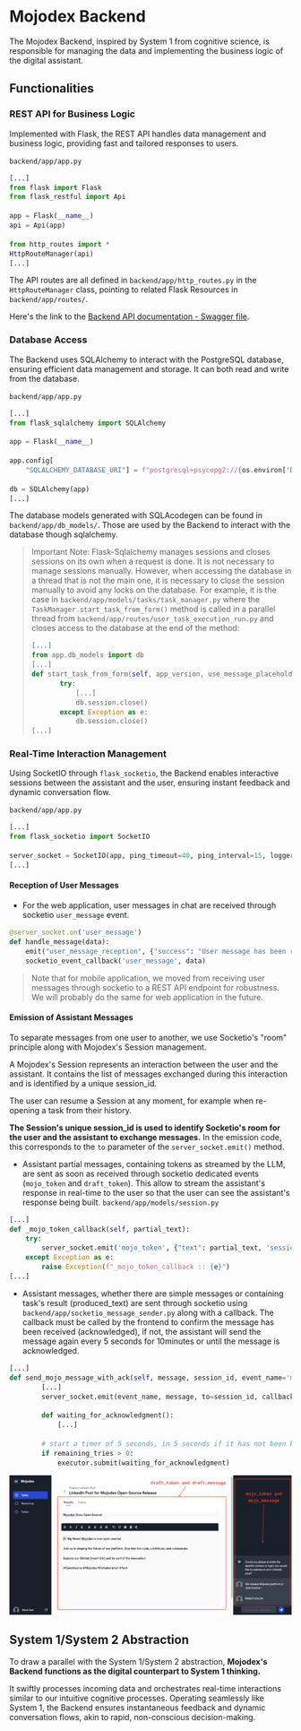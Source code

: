 # Mojodex Backend

The Mojodex Backend, inspired by System 1 from cognitive science, is responsible for managing the data and implementing the business logic of the digital assistant.

## Functionalities

### REST API for Business Logic
Implemented with Flask, the REST API handles data management and business logic, providing fast and tailored responses to users.

`backend/app/app.py`
```python
[...]
from flask import Flask
from flask_restful import Api

app = Flask(__name__)
api = Api(app)

from http_routes import *
HttpRouteManager(api)
[...]
```

The API routes are all defined in `backend/app/http_routes.py` in the `HttpRouteManager` class, pointing to related Flask Resources in `backend/app/routes/`.

Here's the link to the [Backend API documentation - Swagger file](/docs/openAPI/backend_api.yaml).

### Database Access
The Backend uses SQLAlchemy to interact with the PostgreSQL database, ensuring efficient data management and storage. It can both read and write from the database.

`backend/app/app.py`
```python
[...]
from flask_sqlalchemy import SQLAlchemy

app = Flask(__name__)

app.config[
    "SQLALCHEMY_DATABASE_URI"] = f"postgresql+psycopg2://{os.environ['DBUSER']}:{os.environ['DBPASS']}@{os.environ['DBHOST']}:5432/{os.environ['DBNAME']}"

db = SQLAlchemy(app)
[...]
```

The database models generated with SQLAcodegen can be found in `backend/app/db_models/`. Those are used by the Backend to interact with the database though sqlalchemy.

> Important Note: Flask-Sqlalchemy manages sessions and closes sessions on its own when a request is done. It is not necessary to manage sessions manually. However, when accessing the database in a thread that is not the main one, it is necessary to close the session manually to avoid any locks on the database.
> For example, it is the case in `backend/app/models/tasks/task_manager.py` where the `TaskManager.start_task_from_form()` method is called in a parallel thread from `backend/app/routes/user_task_execution_run.py` and closes access to the database at the end of the method:
> ```python
> [...]
> from app.db_models import db
> [...]
> def start_task_from_form(self, app_version, use_message_placeholder=False, use_draft_placeholder=False, tag_proper_nouns=False):
>        try:
>            [...]
>            db.session.close()
>        except Exception as e:
>            db.session.close()
> [...]


### Real-Time Interaction Management
Using SocketIO through `flask_socketio`, the Backend enables interactive sessions between the assistant and the user, ensuring instant feedback and dynamic conversation flow.

`backend/app/app.py`
```python
[...]
from flask_socketio import SocketIO

server_socket = SocketIO(app, ping_timeout=40, ping_interval=15, logger=False, engineio_logger=False, cors_allowed_origins="*", )
[...]
```

#### Reception of User Messages
- For the web application, user messages in chat are received through socketio `user_message` event.
```python
@server_socket.on('user_message')
def handle_message(data):
    emit("user_message_reception", {"success": "User message has been received", "session_id": data.get("session_id")})
    socketio_event_callback('user_message', data)
```
> Note that for mobile application, we moved from receiving user messages through socketio to a REST API endpoint for robustness. We will probably do the same for web application in the future.

#### Emission of Assistant Messages
To separate messages from one user to another, we use Socketio's "room" principle along with Mojodex's Session management. 

A Mojodex's Session represents an interaction between the user and the assistant. It contains the list of messages exchanged during this interaction and is identified by a unique session_id.

The user can resume a Session at any moment, for example when re-opening a task from their history.

**The Session's unique session_id is used to identify Socketio's room for the user and the assistant to exchange messages.** In the emission code, this corresponds to the `to` parameter of the `server_socket.emit()` method.

- Assistant partial messages, containing tokens as streamed by the LLM, are sent as soon as received through socketio dedicated events (`mojo_token` and `draft_token`). This allow to stream the assistant's response in real-time to the user so that the user can see the assistant's response being built.
`backend/app/models/session.py`
```python
[...]
def _mojo_token_callback(self, partial_text):
    try:
        server_socket.emit('mojo_token', {"text": partial_text, 'session_id': self.id}, to=self.id)
    except Exception as e:
        raise Exception(f"_mojo_token_callback :: {e}")
[...]
```

- Assistant messages, whether there are simple messages or containing task's result (produced_text) are sent through socketio using `backend/app/socketio_message_sender.py` along with a callback. The callback must be called by the frontend to confirm the message has been received (acknowledged), if not, the assistant will send the message again every 5 seconds for 10minutes or until the message is acknowledged.
```python
[...]
def send_mojo_message_with_ack(self, message, session_id, event_name='mojo_message', remaining_tries=120):
        [...]
        server_socket.emit(event_name, message, to=session_id, callback=self._mojo_message_received)

        def waiting_for_acknowledgment():
            [...]

        # start a timer of 5 seconds, in 5 seconds if it has not been killed, it will resend the message. Use executor to run async
        if remaining_tries > 0:
            executor.submit(waiting_for_acknowledgment)
```
![receving_messages](../docs/images/receiving_messages.png)


## System 1/System 2 Abstraction

To draw a parallel with the System 1/System 2 abstraction, **Mojodex's Backend functions as the digital counterpart to System 1 thinking.**

It swiftly processes incoming data and orchestrates real-time interactions similar to our intuitive cognitive processes. Operating seamlessly like System 1, the Backend ensures instantaneous feedback and dynamic conversation flows, akin to rapid, non-conscious decision-making.
